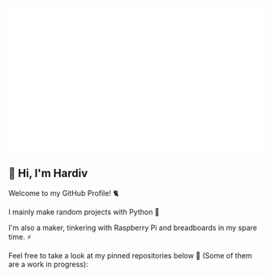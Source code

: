![Profile Banner](https://github.com/hardiv/hardiv/blob/master/Github%20Banner.gif)

<!--
**hardiv/hardiv** is a ✨ _special_ ✨ repository because its `README.md` (this file) appears on your GitHub profile.
-->
## 👋 Hi, I'm Hardiv

Welcome to my GitHub Profile! 🐈

I mainly make random projects with Python 🐍

I'm also a maker, tinkering with Raspberry Pi and breadboards in my spare time. ⚡

Feel free to take a look at my pinned repositories below 🙂 (Some of them are a work in progress):
